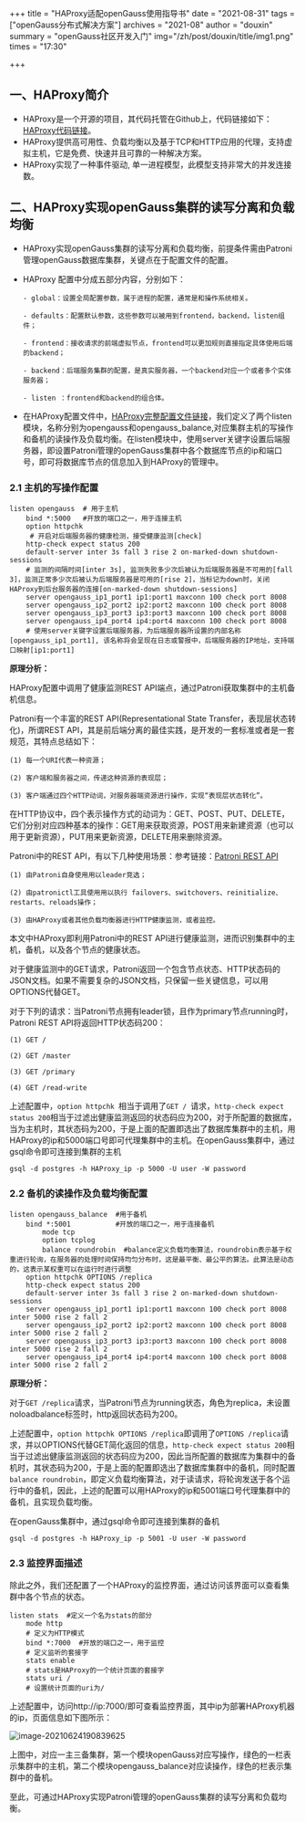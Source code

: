 +++
title = "HAProxy适配openGauss使用指导书"
date = "2021-08-31"
tags = ["openGauss分布式解决方案"]
archives = "2021-08"
author = "douxin"
summary = "openGauss社区开发入门"
img="/zh/post/douxin/title/img1.png"
times = "17:30"

+++

## 一、HAProxy简介

- HAProxy是一个开源的项目，其代码托管在Github上，代码链接如下：[HAProxy代码链接](https://github.com/haproxy/haproxy)。
- HAProxy提供高可用性、负载均衡以及基于TCP和HTTP应用的代理，支持虚拟主机，它是免费、快速并且可靠的一种解决方案。
- HAProxy实现了一种事件驱动, 单一进程模型，此模型支持非常大的并发连接数。

## 二、HAProxy实现openGauss集群的读写分离和负载均衡

- HAProxy实现openGauss集群的读写分离和负载均衡，前提条件需由Patroni管理openGauss数据库集群，关键点在于配置文件的配置。

- HAProxy 配置中分成五部分内容，分别如下：

  ```
  - global：设置全局配置参数，属于进程的配置，通常是和操作系统相关。
  
  - defaults：配置默认参数，这些参数可以被用到frontend，backend，listen组件；
  
  - frontend：接收请求的前端虚拟节点，frontend可以更加规则直接指定具体使用后端的backend；
  
  - backend：后端服务集群的配置，是真实服务器，一个backend对应一个或者多个实体服务器；
  
  - listen ：frontend和backend的组合体。
  ```

- 在HAProxy配置文件中，[HAProxy完整配置文件链接](../image/haproxy/haproxy.cfg)，我们定义了两个listen模块，名称分别为opengauss和opengauss_balance,对应集群主机的写操作和备机的读操作及负载均衡。在listen模块中，使用server关键字设置后端服务器，即设置Patroni管理的openGauss集群中各个数据库节点的ip和端口号，即可将数据库节点的信息加入到HAProxy的管理中。

### 2.1 主机的写操作配置

```
listen opengauss  # 用于主机
    bind *:5000   #开放的端口之一，用于连接主机
    option httpchk
     # 开启对后端服务器的健康检测，接受健康监测[check]
    http-check expect status 200
    default-server inter 3s fall 3 rise 2 on-marked-down shutdown-sessions
    # 监测的间隔时间[inter 3s], 监测失败多少次后被认为后端服务器是不可用的[fall 3]，监测正常多少次后被认为后端服务器是可用的[rise 2]，当标记为down时，关闭HAProxy到后台服务器的连接[on-marked-down shutdown-sessions]
    server opengauss_ip1_port1 ip1:port1 maxconn 100 check port 8008
    server opengauss_ip2_port2 ip2:port2 maxconn 100 check port 8008
    server opengauss_ip3_port3 ip3:port3 maxconn 100 check port 8008
    server opengauss_ip4_port4 ip4:port4 maxconn 100 check port 8008
    # 使用server关键字设置后端服务器，为后端服务器所设置的内部名称[opengauss_ip1_port1], 该名称将会呈现在日志或警报中，后端服务器的IP地址，支持端口映射[ip1:port1]
```

**原理分析：**

HAProxy配置中调用了健康监测REST API端点，通过Patroni获取集群中的主机备机信息。

Patroni有一个丰富的REST API(Representational State Transfer，表现层状态转化)，所谓REST API，其是前后端分离的最佳实践，是开发的一套标准或者是一套规范，其特点总结如下：

```
(1) 每一个URI代表一种资源；

(2) 客户端和服务器之间，传递这种资源的表现层；

(3) 客户端通过四个HTTP动词，对服务器端资源进行操作，实现“表现层状态转化”。
```

在HTTP协议中，四个表示操作方式的动词为：GET、POST、PUT、DELETE，它们分别对应四种基本的操作：GET用来获取资源，POST用来新建资源（也可以用于更新资源），PUT用来更新资源，DELETE用来删除资源。

Patroni中的REST API，有以下几种使用场景：参考链接：[Patroni REST API](https://patroni.readthedocs.io/en/latest/rest_api.html)

```
(1) 由Patroni自身使用用以leader竞选；

(2) 由patronictl工具使用用以执行 failovers、switchovers、reinitialize、restarts、reloads操作；

(3) 由HAProxy或者其他负载均衡器进行HTTP健康监测，或者监控。
```

本文中HAProxy即利用Patroni中的REST API进行健康监测，进而识别集群中的主机，备机，以及各个节点的健康状态。

对于健康监测中的GET请求，Patroni返回一个包含节点状态、HTTP状态码的JSON文档。如果不需要复杂的JSON文档，只保留一些关键信息，可以用OPTIONS代替GET。

对于下列的请求：当Patroni节点拥有leader锁，且作为primary节点running时，Patroni REST API将返回HTTP状态码200：

```
(1) GET /

(2) GET /master

(3) GET /primary

(4) GET /read-write
```

上述配置中，`option httpchk `相当于调用了`GET / `请求，`http-check expect status 200`相当于过滤出健康监测返回的状态码应为200，对于所配置的数据库，当为主机时，其状态码为200，于是上面的配置即选出了数据库集群中的主机，用HAProxy的ip和5000端口号即可代理集群中的主机。在openGauss集群中，通过gsql命令即可连接到集群的主机

```
gsql -d postgres -h HAProxy_ip -p 5000 -U user -W password
```

### 2.2 备机的读操作及负载均衡配置

```
listen opengauss_balance  #用于备机
    bind *:5001           #开放的端口之一，用于连接备机
        mode tcp
        option tcplog
        balance roundrobin  #balance定义负载均衡算法，roundrobin表示基于权重进行轮询，在服务器的处理时间保持均匀分布时，这是最平衡、最公平的算法。此算法是动态的，这表示某权重可以在运行时进行调整
    option httpchk OPTIONS /replica
    http-check expect status 200
    default-server inter 3s fall 3 rise 2 on-marked-down shutdown-sessions
    server opengauss_ip1_port1 ip1:port1 maxconn 100 check port 8008 inter 5000 rise 2 fall 2
    server opengauss_ip2_port2 ip2:port2 maxconn 100 check port 8008 inter 5000 rise 2 fall 2
    server opengauss_ip3_port3 ip3:port3 maxconn 100 check port 8008 inter 5000 rise 2 fall 2
    server opengauss_ip4_port4 ip4:port4 maxconn 100 check port 8008 inter 5000 rise 2 fall 2
```

**原理分析：**

对于`GET /replica`请求，当Patroni节点为running状态，角色为replica，未设置noloadbalance标签时，http返回状态码为200。

上述配置中，`option httpchk OPTIONS /replica`即调用了`OPTIONS /replica`请求，并以OPTIONS代替GET简化返回的信息，`http-check expect status 200`相当于过滤出健康监测返回的状态码应为200，因此当所配置的数据库为集群中的备机时，其状态码为200，于是上面的配置即选出了数据库集群中的备机，同时配置`balance roundrobin`，即定义负载均衡算法，对于读请求，将轮询发送于各个运行中的备机，因此，上述的配置可以用HAProxy的ip和5001端口号代理集群中的备机，且实现负载均衡。

在openGauss集群中，通过gsql命令即可连接到集群的备机

```
gsql -d postgres -h HAProxy_ip -p 5001 -U user -W password
```

### 2.3 监控界面描述

除此之外，我们还配置了一个HAProxy的监控界面，通过访问该界面可以查看集群中各个节点的状态。

```
listen stats  #定义一个名为stats的部分
    mode http
    # 定义为HTTP模式
    bind *:7000  #开放的端口之一，用于监控
    # 定义监听的套接字
    stats enable
    # stats是HAProxy的一个统计页面的套接字
    stats uri /
    # 设置统计页面的uri为/
```

上述配置中，访问http://ip:7000/即可查看监控界面，其中ip为部署HAProxy机器的ip，页面信息如下图所示：

![image-20210624190839625](../image/haproxy/image1.png)

上图中，对应一主三备集群，第一个模块openGauss对应写操作，绿色的一栏表示集群中的主机，第二个模块opengauss_balance对应读操作，绿色的栏表示集群中的备机。

至此，可通过HAProxy实现Patroni管理的openGauss集群的读写分离和负载均衡。

